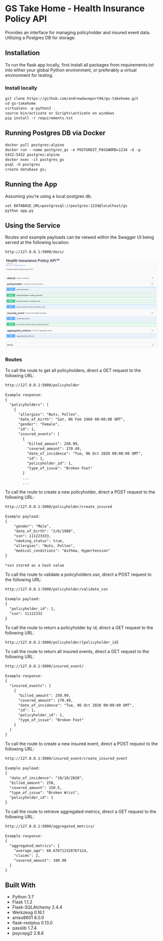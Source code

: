 # GS Take Home - Health Insurance Policy API 

Provides an interface for managing policyholder and insured event data. Utilizing a Postgres DB for storage.

## Installation
To run the flask app locally, first install all packages from requirements.txt into either your global Python environment, or
preferably a virtual environment for testing. 
### Install locally
```
git clone https://github.com/andrewdaveport94/gs-takehome.git
cd gs-takehome
virtualenv -p python3 .
source bin/activate or Scripts\activate on windows
pip install -r requirements.txt
```
## Running Postgres DB via Docker
```
docker pull postgres:alpine
docker run --name postgres_gs -e POSTGREST_PASSWORD=1234 -d -p 5432:5432 postgres:alpine
docker exec -it postgres_gs
psql -U postgres
create database gs;
```
## Running the App
Assuming you're using a local postgres db.
```
set DATABASE_URL=postgresql://postgres:1234@localhost/gs
python app.py
```

## Using the Service
Routes and example payloads can be viewed within the Swagger UI being served at the following location: 
```
http://127.0.0.1:5000/docs/
```

![image](images/swagger.png)

### Routes
To call the route to get all policyholders, direct a GET request to the following URL:
```
http://127.0.0.1:5000/policyholder

Example response:
{
  "policyholders": [
    {
      "allergies": "Nuts, Pollen",
      "date_of_birth": "Sat, 06 Feb 1960 00:00:00 GMT",
      "gender": "Female",
      "id": 1,
      "insured_events": [
        {
          "billed_amount": 250.99,
          "covered_amount": 170.49,
          "date_of_incidence": "Tue, 06 Oct 2020 00:00:00 GMT",
          "id": 1,
          "policyholder_id": 1,
          "type_of_issue": "Broken Foot"
        }
        ...
        ...
```

To call the route to create a new policyholder, direct a POST request to the following URL:
```
http://127.0.0.1:5000/policyholder/create_insured

Example payload:
{
	"gender": "Male",
	"date_of_birth": "2/6/1980",
	"ssn": 111223333,
	"smoking_status": true,
	"allergies": "Nuts, Pollen",
	"medical_conditions": "Asthma, Hypertension"
}

*ssn stored as a hash value
```

To call the route to validate a policyholders ssn, direct a POST request to the following URL:
```
http://127.0.0.1:5000/policyholder/validate_ssn

Example payload:
{
  "policyholder_id": 1,
  "ssn": 11122333
}
```

To call the route to return a policyholder by id, direct a GET request to the following URL:
```
http://127.0.0.1:5000/policyholder/{policyholder_id}
```

To call the route to return all insured events, direct a GET request to the following URL:
```
http://127.0.0.1:5000/insured_event/

Example response:
{
  "insured_events": [
    {
      "billed_amount": 250.99,
      "covered_amount": 170.49,
      "date_of_incidence": "Tue, 06 Oct 2020 00:00:00 GMT",
      "id": 1,
      "policyholder_id": 1,
      "type_of_issue": "Broken Foot"
    }
  ]
}
```

To call the route to create a new insured event, direct a POST request to the following URL:
```
http://127.0.0.1:5000/insured_event/create_insured_event

Example payload:
{
  "date_of_incidence": "10/10/2020",
  "billed_amount": 250,
  "covered_amount": 150.5,
  "type_of_issue": "Broken Wrist",
  "policyholder_id": 1
}
```

To call the route to retrieve aggregated metrics, direct a GET request to the following URL:
```
http://127.0.0.1:5000/aggregated_metrics/

Example response:
{
  "aggregated_metrics": {
    "average_age": 60.676712328767124,
    "claims": 2,
    "covered_amount": 340.98
  }
}
```

## Built With
- Python 3.7
- Flask 1.1.2
- Flask-SQLAlchemy 2.4.4
- Werkzeug 0.16.1
- aniso8601 8.0.0
- flask-restplus 0.13.0
- passlib 1.7.4
- psycopg2 2.8.6


